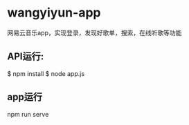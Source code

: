 # wangyiyun-app
网易云音乐app，实现登录，发现好歌单，搜索，在线听歌等功能
## API运行:
$ npm install
$ node app.js
## app运行
npm run serve

